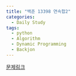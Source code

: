 ```yaml
---
title: "백준 13398 연속합2"
categories:
  - Daily Study
tags:
  - python
  - Algorithm
  - Dynamic Programming
  - Backjon
---
```



[문제링크](https://www.acmicpc.net/problem/13398)


<script src="https://gist.github.com/50a09da672bf9cb6a589e08637825fad.js"></script>